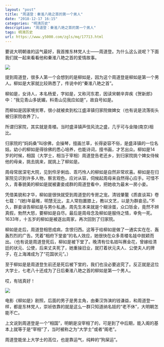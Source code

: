 ```yaml
---
layout: "post"
title: "周道登：秦淮八艳之首的第一个男人"
date: "2018-12-17 16:15"
categories: "明清历史"
description: "周道登：秦淮八艳之首的第一个男人"
tags: 明清历史
url: https://www.y5000.com/zgls/mq/17713.html
---
```






要说大明朝谁的运气最好，我首推东林党人士——周道登。为什么这么说呢？下面我们就一起来看看他和秦淮八艳之首的爱情故事。

![](https://img.y5000.com/uploads/allimg/170322/143A55005-0.jpg)

提到周道登，很多人第一个会想到的是柳如是，因为这个周道登是柳如是第一个男人。柳如是大家就比较熟悉了，传说中的“秦淮八艳之首”。

柳如是，女诗人，本名杨爱，字如是，又称河东君，因读宋朝辛弃疾《贺新郎》中：“我见青山多妩媚，料青山见我应如是”，故自号如是。

而柳如是因家境贫寒，很小就被卖到松江盛泽镇归家院做婢女（也有说是流落街头被归家院收养了）。

所谓归家院，其实就是青楼。当时盛泽镇声伎风流之盛，几乎可与金陵(南京)相比。

归家院的“妈妈桑”叫徐佛，会操琴，擅画兰草，长得姿容不俗，是盛泽镇的一位名妓。幼小的柳如是得徐佛的悉心培养，也能诗词，擅书画，才艺出众。柳如是14岁的时候，相国（大学士，相当于宰相）周道登告老还乡，到归家院挑个婢女侍候他的母亲，挑去挑来，就挑上了柳如是。

周母常居深宅大院，见到伶牙俐齿、乖巧怜人的柳如是自然非常欢喜。柳如是在归家院见识到许多人物，察言观色，应对从容，伺候起周母来自然得心应手。可惜不久，青春貌美的柳如是就被妻妾成群的周道登看中，把她收为最末一房小妾。

凭借美貌和才华，柳如是很快就受到周道登的专房之宠。清钱肇鳌《质直谈耳》卷七载：“(她)年最稚，明慧无比，主人常抱置膝上，教以文艺，以是为群妾忌。”不久，群妾诬告柳如是与男仆私通，周先生本来就是个糊涂蛋，众口铄金，竟然不辨真假，勃然大怒，要柳如是自尽。最后是周母念及柳如是服侍之情，幸免一死。1633年，十五岁的柳如是被逐出周家，再次回到了归家院。

柳如是走后，周道登相思成病，含恨归西。这等于给柳如是做了一通实实在在、轰轰烈烈的广告。凭着“相府下堂妾”的名人效应，她很快在众多青楼名娃中脱颖而出。（也有说是周道登死后，柳如是被下堂了。晚清有位名妓叫赛金花，曾嫁给清廷的状元、公使，后来丈夫死了，她重操旧业，就打着状元夫人、公使夫人的牌子，在上海滩成为了“花国状元”。）

至于柳如是是周道登生前还是死后被下堂的，我们也没必要追究了。反正就是这位大学士，七老八十还成为了日后秦淮八艳之首的柳如是第一个男人。

哎，有钱真好！

![](https://img.y5000.com/uploads/allimg/170322/143A5F08-1.jpg)

电影《柳如是》剧照，后面的男子是男主角，由秦汉饰演的钱谦益，和周道登一样，都是东林党人，崇祯依靠的就是这么一群只知道纳名妓的“老不休”，大明朝怎能不亡。

上文说到周道登是一个“相国”，明朝是没宰相了的，可是到了中后期，能入阁的基本上就等于是“宰相”了，当时被称之为“大学士”或者“阁老”。

周道登能坐上大学士的高位，也是靠运气，纯粹的“狗屎运”。
